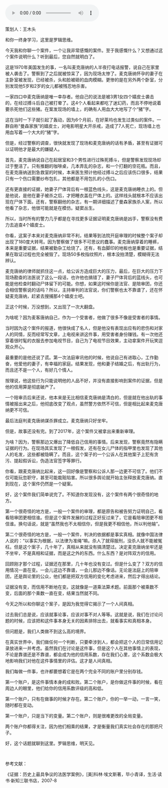 <audio src="http://igetoss.cdn.igetget.com/mp3/201811/28/201811282051138212069918.mp3" controls="controls">您的浏览器不支持 audio 标签。</audio><p>策划人：王木头</p><p>和你一终身学习，这里是罗辑思维。</p><p>今天我和你聊一个案件，一个让我非常感慨的案件。至于我感慨什么？又想通过这个案件说明什么？听到最后，您自然就明白了。</p><p>这是1970年美国发生的事，一名叫麦克唐纳的人半夜打电话报警，说自己在家里被人袭击了。警察到了之后就被惊呆了，因为现场太惨了。麦克唐纳怀孕的妻子在主卧室被发现，已经被杀，头和脸被砸的血肉模糊。更惨的是在另外两个卧室，分别发现他5岁和2岁的女儿都被残忍地杀害。</p><p>一家四口中麦克唐纳是唯一幸存者。他自己的说法是被3男1女四个嬉皮士袭击的，在经过搏斗后自己被打晕了。这4个人看起来都吃了迷幻药，而且不停地说着要杀死他们这些猪。在案发现场的墙上，的确有人用血大大地写了个“猪”字。</p><p>这在当时一下子就引起了轰动，因为6个月前，在好莱坞也发生过类似的案件。一群自称“曼森家族”的嬉皮士，对电影明星大开杀戒，造成了7人死亡，现场墙上也用血写着一个大大的“猪”字。</p><p>但是，经过警察的调查，很快就发现了现场和麦克唐纳的话有矛盾，甚至有证据可以证明他才是最大的嫌疑人。</p><p>首先，麦克唐纳说自己在起居室和3个男性进行过殊死搏斗，但是警察发现现场却过于整洁了。只有推翻的咖啡桌，几本弄乱的杂志，和一个打翻的空花瓶。而且，在麦克唐纳送到急救室的时候，本来医生预计他经过搏斗之后应该伤口很多，结果只有一个伤口需要纱布包扎，其他都是不用包扎的小伤口。</p><p>还有更直接的证据，她妻子尸体背后有一根蓝色线头，这是麦克唐纳睡衣上的。但是他说，是他在妻子被杀之后，才把睡衣盖在尸体上的。这样线头就根本不应该出现在尸体下面。还有，警察翻他的杂志，有一期详细描述了曼森家族杀人案，所以他看了杂志，他很可能就是在模仿。疑窦丛生。</p><p>所以，当时所有的警力几乎都是在寻找更多证据证明麦克唐纳是凶手，警察没有费力去追查4个嬉皮士。</p><p>你看，这案子本来对麦克唐纳非常不利，结果等到法院开庭审理的时候整个案子却出现了180度大转弯。因为警察做了很多不可思议的蠢事。麦克唐纳穿着的睡裤，本来是重要证据，结果被勤杂工给烧了。还有，有血脚印的地板也是重要证据，结果在取证过程也完全被毁了。现场50多枚指纹照片，根本没拍清楚，模糊得无法辨认。</p><p>麦克唐纳的律师就抓住这一点，给公诉方造成巨大的压力，最后，在巨大的压力下现场勘查的法医说了这么一段话，也许他也搞错了，妻子尸体背后的蓝线头，也可能是他检查时翻动尸体留下的可能。你想，如果这时候你是法官、是陪审团，你还会相信警察说的话吗？所以，主持审判的法官说，你们警察也太不靠谱了，还在怀疑麦克唐纳，赶紧去搜捕那4个嬉皮士吧。</p><p>正这个时候，万没想到，又出现了一次大翻盘。</p><p>为啥呢？因为麦客唐纳自己，作为一个受害者，他做了很多不像是受害者的事情。</p><p>当时因为这个案件的报道，他很快成了名人，但是他没有表现出应有的悲伤和对家人的同情，反而经常写文章，上电视来讲这件事，用受害者身份赚钱。有一次他还穿着很时髦的衣服去参加电视节目，自己为了电视节目效果，主动拿案件开玩笑逗观众开心。</p><p>最重要的是他还说了谎。第一次法庭审讯他的时候，他说自己有进取心，工作勤奋，他爱他的妻子，有幸福的家庭。结果发现，他和妻子结婚之后，有出轨行为，而且还不是一个人，有好几个情人。</p><p>按理说，他这些行为只能说明他的人品不好，并没有直接影响到案件的证据，但是他的信用算是彻底破产了。</p><p>一个陪审员后来还说，他本来是无比相信麦克唐纳是清白的，但是就在他出轨的事情被报出来之后，他彻底改变了观点，虽然警方依然不可信，但是相比起来麦克唐纳更不可信。</p><p>最后法庭判麦克唐纳谋杀罪成立。麦克唐纳只好坐牢。</p><p>但是，故事还没有完。到了2017年，这个案件又被拿出来重新审理。</p><p>为啥？因为，警察那边又爆出了降低自己信用的事情。后来发现，警察竟然有隐瞒证据的行为。在现场其实发现了一根假发，还有在女儿尸体的指甲里也发现了其他人的毛发，这些都被隐瞒了。而且，这个案子的一个公诉人在其他案子上犯有贪污、提起假诉讼，伪造法官签字等罪行。</p><p>你看，跟麦克唐纳比起来，这一回好像是警察和公诉人那一边更不可信了。他们不仅可能玩忽职守，甚至可能栽赃陷害。所以很多舆论就开始主张释放麦克唐纳。直到现在，这个案件仍然是一个疑案。</p><p>好，这个案件我们简单说完了。不知道你发现没有，这个案件有两个很奇怪的地方。</p><p>第一个很奇怪的地方是，一般一个案件的审理，都是原告和被告努力证明自己，看看陪审团更相信谁。但是这个案件发展的过程正好反过来了，它是看陪审团更不相信谁。换句话说，就是“虽然我也不太相信你，但是我更不相信他，所以判他输”。</p><p>第二个很奇怪的地方是，一般一个案件，判决的依据都是事实真相。就像中国法律人说的：“以事实为根据，以法律为准绳”嘛。杀人了就得服刑，没杀人就不能被冤枉。但是这个案子，几十年了，真相从来就没有搞清楚过。决定麦克唐纳坐牢还是不坐牢，不是真相和证据，而是这之外的东西。什么东西？是对阵双方的信用。</p><p>回顾刚才那个过程，证据还在那里，几十年也没有变过。但是什么变了？双方的信用情况一直在变。一会儿这边不靠谱，一会儿那边不像话。无论是法庭上的陪审团，还是舆论里的公众，他们都是把双方信用的变化考虑进来，然后才得出结论。</p><p>证据没有变，而信用不断地在变。这就像是一道乘法算术题。前面那个被乘数不变，后面的那个乘数一直在变，结果当然就不同。</p><p>今天之所以和你聊这个案子，是因为我觉得它揭示了一个人间真相。</p><p>过去我们总是说，应该就事论事，应该对事不对人等等。这就是说，我们在讨论问题的时候，应该把和这件事本身无关的因素排除出去，就看事实和真相本身。</p><p>但问题是，我们人类做不到这么高的境界。</p><p>在真实世界中，我们做任何一个判断，只要牵涉到人，都会把这个人的日常信用记录放进来一并考虑。虽然我们在讨论是这件事，但是这个人在其他事情上的表现，不论是靠谱还是不靠谱，都会成为他的信用系数，存在我们心里，这个系数会极大地影响我们对他在这件事情里的评估。这才是人间真相。</p><p>我们每做一件事，也许都要想着它是在两个完全不同的账户里分别存钱。</p><p>第一个账户，是这件事情本身的成和败。第二个账户，是你做这件事的时候，看在周边人的眼里，他们给你的信用系数评级的高和低。</p><p>第一个账户，只有在做事的时候才存在。第二个账户，你的一举一动，一言一笑，随时都在变动。</p><p>第一个账户，只是当下的变量。第二个账户，则是很难更改的全局变量。</p><p>两个账户你都得关注，因为他们相乘的结果，才是衡量我们真实社会存在的那把尺子。</p><p>好，这个话题就聊到这里。罗辑思维，明天见。</p><p><br></p><p>参考文献：</p><p> <p></p></p><p>《证据：历史上最具争议的法医学案例》，[美]科林·埃文斯著，毕小青译，生活·读书·新知三联书店，2007-8</p>